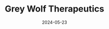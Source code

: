 ---  
layout: startup_page  
title: "Grey Wolf Therapeutics"  
id: "greywolftherapeutics.com"  
permalink: "/greywolftherapeuticsgreywolftherapeutics.com05232024/"  
website: "https://greywolftherapeutics.com/"  
funding_round: "Series B"  
funding_amount: "$50M"  
investors: "ICG's Life Sciences team, Pfizer Ventures, Andera Partners, Canaan, Earlybird Venture Capital, Oxford Science Enterprises, British Patient Capital"  
about: "Grey Wolf Therapeutics is a clinical-stage biotechnology company developing antigen modulation therapies to treat immune dysfunction in oncology and autoimmunity. Their lead candidate, GRWD5769, is an ERAP1 inhibitor in a Phase 1/2 clinical trial for solid tumors, with a second inhibitor, GRWD0715, targeting autoimmune diseases. The company's unique approach aims to modify antigen presentation to either stimulate or suppress immune responses."  
markets: "Biotechnology, Immuno-oncology, Autoimmune Diseases, Therapeutics, Health Care"  
hq: "Abingdon, Oxfordshire, United Kingdom"  
founded_year: "2017"  
linkedin: "https://www.linkedin.com/company/greywolf-therapeutics"  
twitter: ""  
instagram: ""  
facebook: ""  
crunchbase: "https://www.crunchbase.com/organization/greywolf-therapeutics"  
pitchbook: "https://pitchbook.com/profiles/company/235062-91"  

date_display: "23-May-2024"  
date: "2024-05-23"

# SEO Optimization  
meta_title: "Grey Wolf Therapeutics - Series B Funding ($50M)"  
meta_description: "Grey Wolf Therapeutics, Grey Wolf Therapeutics is a clinical-stage biotechnology company developing antigen modulation therapies to treat immune dysfunction in oncology and a..."  
meta_keywords: "Grey Wolf Therapeutics, Biotechnology, Immuno-oncology, Autoimmune Diseases, Therapeutics, Health Care, Series B funding"  
canonical_url: "https://startup.projectstartups.com/greywolftherapeuticsgreywolftherapeutics.com05232024/"  
---